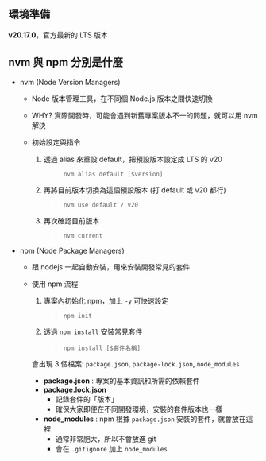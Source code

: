 ## 環境準備

**v20.17.0**，官方最新的 LTS 版本

## nvm 與 npm 分別是什麼

- nvm (Node Version Managers)

  - Node 版本管理工具，在不同個 Node.js 版本之間快速切換
  - WHY? 實際開發時，可能會遇到新舊專案版本不一的問題，就可以用 nvm 解決
  - 初始設定與指令

    1. 透過 alias 來重設 default，把預設版本設定成 LTS 的 v20

       > `nvm alias default [$version]`

    2. 再將目前版本切換為這個預設版本 (打 default 或 v20 都行)

       > `nvm use default / v20`

    3. 再次確認目前版本

       > `nvm current`

- npm (Node Package Managers)

  - 跟 nodejs 一起自動安裝，用來安裝開發常見的套件
  - 使用 npm 流程

    1. 專案內初始化 npm，加上 `-y` 可快速設定

       > `npm init`

    2. 透過 `npm install` 安裝常見套件

       > `npm install [$套件名稱]`

    會出現 3 個檔案: `package.json`, `package-lock.json`, `node_modules`

    - **package.json** : 專案的基本資訊和所需的依賴套件
    - **package.lock.json**
      - 記錄套件的「版本」
      - 確保大家即便在不同開發環境，安裝的套件版本也一樣
    - **node_modules** : npm 根據 `package.json` 安裝的套件，就會放在這裡
      - 通常非常肥大，所以不會放進 git
      - 會在 `.gitignore` 加上 `node_modules`
